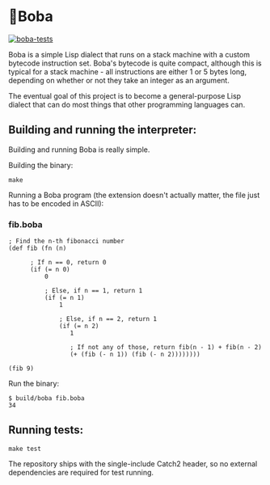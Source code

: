 # 🧋Boba
[![boba-tests](https://github.com/jstankevicius/boba/workflows/boba-tests/badge.svg)](https://github.com/jstankevicius/boba/actions)

Boba is a simple Lisp dialect that runs on a stack machine with a custom bytecode instruction set. Boba's bytecode is quite compact, although this is typical for a stack machine - all instructions are either 1 or 5 bytes long, depending on whether or not they take an integer as an argument.

The eventual goal of this project is to become a general-purpose Lisp dialect that can do most things that other programming languages can.

## Building and running the interpreter:
Building and running Boba is really simple.

Building the binary:
```
make
```

Running a Boba program (the extension doesn't actually matter, the file just has to be encoded in ASCII):

### fib.boba
```
; Find the n-th fibonacci number
(def fib (fn (n)

      ; If n == 0, return 0
      (if (= n 0)
          0

          ; Else, if n == 1, return 1
          (if (= n 1)
              1

              ; Else, if n == 2, return 1
              (if (= n 2)
                 1

                 ; If not any of those, return fib(n - 1) + fib(n - 2)
                 (+ (fib (- n 1)) (fib (- n 2))))))))

(fib 9)
```

Run the binary:
```
$ build/boba fib.boba
34
```

## Running tests:
```
make test
```

The repository ships with the single-include Catch2 header, so no external dependencies are required for test running.

